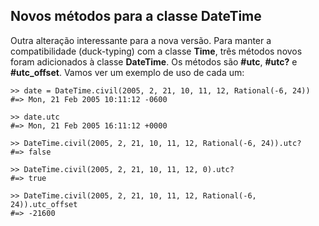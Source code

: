 ## Novos métodos para a classe DateTime

Outra alteração interessante para a nova versão. Para manter a compatibilidade (duck-typing) com a classe **Time**, três métodos novos foram adicionados à classe **DateTime**. Os métodos são **#utc**, **#utc?** e **#utc\_offset**. Vamos ver um exemplo de uso de cada um:

	>> date = DateTime.civil(2005, 2, 21, 10, 11, 12, Rational(-6, 24))
	#=> Mon, 21 Feb 2005 10:11:12 -0600

	>> date.utc
	#=> Mon, 21 Feb 2005 16:11:12 +0000

	>> DateTime.civil(2005, 2, 21, 10, 11, 12, Rational(-6, 24)).utc?
	#=> false

	>> DateTime.civil(2005, 2, 21, 10, 11, 12, 0).utc?
	#=> true

	>> DateTime.civil(2005, 2, 21, 10, 11, 12, Rational(-6, 24)).utc_offset
	#=> -21600
